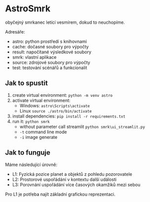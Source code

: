 # AstroSmrk

obyčejný smrkanec letící vesmírem, dokud to neuchopíme.

Adresáře:

- astro: python prostředí s knihovnami
- cache: dočasné soubory pro výpočty
- result: napočítané výsledkové soubory
- smrk: vlastní aplikace
- source: zdrojové soubory pro výpočty
- test: testování scénářů a funkcionalit

## Jak to spustit

1. create virtual environment: `python -m venv astro`
2. activate virtual environment:
   - Windows: `astro\Scripts\activate`
   - Linux `source ./astro/bin/activate`
3. install dependencies: `pip install -r requirements.txt`
4. run it: `python smrk`
   - without parameter call streamlit `python smrk\ui_streamlit.py`
   - `-t` command line mode
   - `-i` image generate

## Jak to funguje

Máme následující úrovně:

- L1: Fyzická pozice planet a objektů z pohledu pozorovatele
- L2: Prostorové uspořádání v kontextu další události
- L3: Porovnání uspořádání více časových okamžiků mezi sebou

Pro L1 je potřeba najít základní grafickou reprezentaci.
